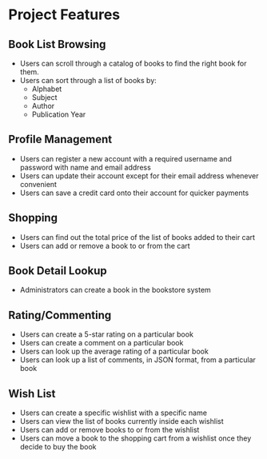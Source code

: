 # Project Features

## Book List Browsing
* Users can scroll through a catalog of books to find the right book for them.
* Users can sort through a list of books by:
  - Alphabet
  - Subject
  - Author
  - Publication Year

## Profile Management
* Users can register a new account with a required username and password with name and email address
* Users can update their account except for their email address whenever convenient
* Users can save a credit card onto their account for quicker payments

## Shopping
* Users can find out the total price of the list of books added to their cart
* Users can add or remove a book to or from the cart

## Book Detail Lookup
* Administrators can create a book in the bookstore system

## Rating/Commenting
* Users can create a 5-star rating on a particular book
* Users can create a comment on a particular book
* Users can look up the average rating of a particular book
* Users can look up a list of comments, in JSON format, from a particular book

## Wish List
* Users can create a specific wishlist with a specific name
* Users can view the list of books currently inside each wishlist
* Users can add or remove books to or from the wishlist
* Users can move a book to the shopping cart from a wishlist once they decide to buy the book
